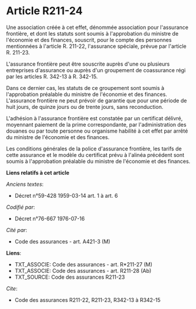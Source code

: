 # Article R211-24

Une association créée à cet effet, dénommée association pour l'assurance frontière, et dont les statuts sont soumis à
l'approbation du ministre de l'économie et des finances, souscrit, pour le compte des personnes mentionnées à l'article R.
211-22, l'assurance spéciale, prévue par l'article R. 211-23.

L'assurance frontière peut être souscrite auprès d'une ou plusieurs entreprises d'assurance ou auprès d'un groupement de
coassurance régi par les articles R. 342-13 à R. 342-15.

Dans ce dernier cas, les statuts de ce groupement sont soumis à l'approbation préalable du ministre de l'économie et des
finances.    L'assurance frontière ne peut prévoir de garantie que pour une période de huit jours, de quinze jours ou de
trente jours, sans reconduction.

L'adhésion à l'assurance frontière est constatée par un certificat délivré, moyennant paiement de la prime correspondante,
par l'administration des douanes ou par toute personne ou organisme habilité à cet effet par arrêté du ministre de l'économie
et des finances.

Les conditions générales de la police d'assurance frontière, les tarifs de cette assurance et le modèle du certificat prévu à
l'alinéa précédent sont soumis à l'approbation préalable du ministre de l'économie et des finances.

**Liens relatifs à cet article**

_Anciens textes_:

  - Décret n°59-428 1959-03-14 art. 1 à art. 6

_Codifié par_:

  - Décret n°76-667 1976-07-16

_Cité par_:

  - Code des assurances - art. A421-3 (M)

**Liens**:

  - TXT_ASSOCIE: Code des assurances - art. R*211-27 (M)
  - TXT_ASSOCIE: Code des assurances - art. R211-28 (Ab)
  - TXT_SOURCE: Code des assurances R211-23

_Cite_:

  - Code des assurances R211-22, R211-23, R342-13 à R342-15
